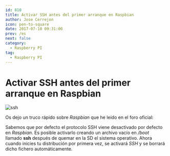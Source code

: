 ```yaml
---
id: 810
title: Activar SSH antes del primer arranque en Raspbian
author: Jose Cerrejon
icon: pen-to-square
date: 2017-07-10 09:31:00
prev: /es
next: false
category:
  - Raspberry PI
tag:
  - Raspberry PI
---
```


# Activar SSH antes del primer arranque en Raspbian

![ssh](/images/2017/07/ssh.png)

Os dejo un truco rápido sobre *Raspbian* que he leído en el foro oficial:

Sabemos que por defecto el protocolo SSH viene desactivado por defecto en *Raspbian*. Es posible activarlo creando un archivo vacío en */boot* llamado **ssh** después de quemar en la SD el sistema operativo. Ahora cuando inicies tu distribución por primera vez, se activará *SSH* y se borrará dicho fichero automáticamente.